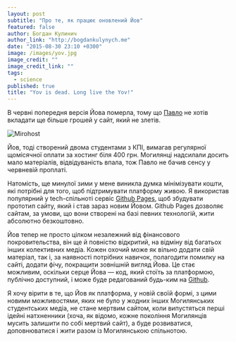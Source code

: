 ```yaml
---
layout: post
subtitle: "Про те, як працює оновлений Йов"
featured: false
author: Богдан Кулинич
author_link: "http://bogdankulynych.me"
date: "2015-08-30 23:10 +0300"
image: /images/yov.jpg
image_credit: ""
image_credit_link: ""
tags: 
  - science
published: true
title: "Yov is dead. Long live the Yov!"
---
```


В червні попередня версія Йова померла, тому що [Павло](https://www.facebook.com/bondarenkopavlo) не хотів вкладати ще більше грошей у сайт, який не злетів.

![Mirohost](https://scontent-bru2-1.xx.fbcdn.net/hphotos-xpt1/t31.0-8/s720x720/11289429_929389600441297_8490689269719896937_o.jpg)

Йов, тоді створений двома студентами з КПІ, вимагав регулярної щомісячної оплати за хостинг біля 400 грн. Могилянці  надсилали досить мало матеріалів, відвідуваність впала, тож Павло не бачив сенсу у червневій проплаті.

Натомість, ще минулої зими у мене виникла думка мінімізувати кошти, які потрібні для того, щоб підтримувати платформу живою. Я використав популярний у tech-спільноті сервіс [Github Pages](http://pages.github.com), щоб збудувати прототип сайту, який і став зараз новим Йовом. Github Pages дозволяє сайтам, за умови, що вони створені на базі певних технологій, жити абсолютно безкоштовно.

Йов тепер не просто цілком незалежний від фінансового покровительства, він ще й  повністю відкритий, на відміну від багатьох інших колективних медіа. Кожен охочий може як вільно додати свій матеріал, так і, за наявності потрібних навичок, полагодити помилку на сайті, додати фічу, покращити зовнішній вигляд Йова. Це стає можливим, оскільки серце Йова — код, який стоїть за платформою, публічно доступний, і може буде редагований будь-ким на [Github](http://github.com/boretskyi/boretskyi/github.io).

Я хочу вірити в те, що Йов як платформа, у новій своїй формі, з цими новими можливостями, яких не було у жодних інших Могилянських студентських медіа, не стане мертвим сайтом, коли випустяться перші ідейні натхненники (хоча, як відомо, кожне покоління Могилянців мусить залишити по собі мертвий сайт), а буде розвиватися, доповнюватися і жити разом із Могилянською спільнотою.
